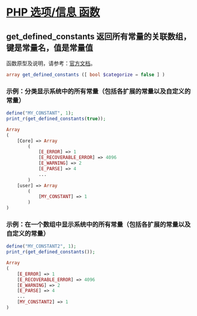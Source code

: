 # [PHP 选项/信息 函数](https://github.com/mumingv/php/tree/master/func/info)

## get_defined_constants 返回所有常量的关联数组，键是常量名，值是常量值

函数原型及说明，请参考：[官方文档](http://php.net/manual/zh/function.get-defined-constants.php)。

```php
array get_defined_constants ([ bool $categorize = false ] )
```

### 示例：分类显示系统中的所有常量（包括各扩展的常量以及自定义的常量）

```php
define("MY_CONSTANT", 1);
print_r(get_defined_constants(true));
```
```php
Array
(
    [Core] => Array
        (
            [E_ERROR] => 1
            [E_RECOVERABLE_ERROR] => 4096
            [E_WARNING] => 2
            [E_PARSE] => 4
            ...
        )
    [user] => Array
        (
            [MY_CONSTANT] => 1
        )
)
```


### 示例：在一个数组中显示系统中的所有常量（包括各扩展的常量以及自定义的常量）

```php
define("MY_CONSTANT2", 1);
print_r(get_defined_constants());
```
```php
Array
(
    [E_ERROR] => 1
    [E_RECOVERABLE_ERROR] => 4096
    [E_WARNING] => 2
    [E_PARSE] => 4
    ...
    [MY_CONSTANT2] => 1
)
```




